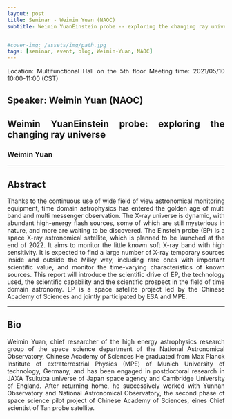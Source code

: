 ```yaml
---
layout: post
title: Seminar - Weimin Yuan (NAOC)
subtitle: Weimin YuanEinstein probe -- exploring the changing ray universe


#cover-img: /assets/img/path.jpg
tags: [seminar, event, blog, Weimin-Yuan, NAOC]
---
```


<style>
body {
text-align: justify}
</style>

Location: Multifunctional Hall on the 5th floor
Meeting time: 2021/05/10 10:00-11:00 (CST)

## Speaker: Weimin Yuan (NAOC)

## Weimin YuanEinstein probe: exploring the changing ray universe

### Weimin Yuan

______________________________

## Abstract

Thanks to the continuous use of wide field of view astronomical monitoring equipment, time domain astrophysics has entered the golden age of multi band and multi messenger observation. The X-ray universe is dynamic, with abundant high-energy flash sources, some of which are still mysterious in nature, and more are waiting to be discovered. The Einstein probe (EP) is a space X-ray astronomical satellite, which is planned to be launched at the end of 2022. It aims to monitor the little known soft X-ray band with high sensitivity. It is expected to find a large number of X-ray temporary sources inside and outside the Milky way, including rare ones with important scientific value, and monitor the time-varying characteristics of known sources. This report will introduce the scientific drive of EP, the technology used, the scientific capability and the scientific prospect in the field of time domain astronomy. EP is a space satellite project led by the Chinese Academy of Sciences and jointly participated by ESA and MPE.

______________________________

## Bio

Weimin Yuan, chief researcher of the high energy astrophysics research group of the space science department of the National Astronomical Observatory, Chinese Academy of Sciences He graduated from Max Planck Institute of extraterrestrial Physics (MPE) of Munich University of technology, Germany, and has been engaged in postdoctoral research in JAXA Tsukuba universe of Japan space agency and Cambridge University of England. After returning home, he successively worked with Yunnan Observatory and National Astronomical Observatory, the second phase of space science pilot project of Chinese Academy of Sciences, eines Chief scientist of Tan probe satellite.